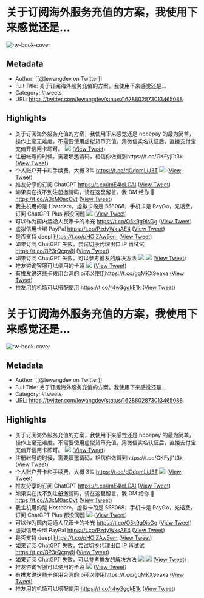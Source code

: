 # 关于订阅海外服务充值的方案，我使用下来感觉还是...

![rw-book-cover](https://pbs.twimg.com/profile_images/1616263270129881092/E9_NYFyw.jpg)

## Metadata
- Author: [[@lewangdev on Twitter]]
- Full Title: 关于订阅海外服务充值的方案，我使用下来感觉还是...
- Category: #tweets
- URL: https://twitter.com/lewangdev/status/1628802873013465088

## Highlights
- 关于订阅海外服务充值的方案，我使用下来感觉还是 nobepay 的最为简单，操作上毫无难度，不需要使用虚拟货币充值，用微信实名认证后，直接支付宝充值开信用卡即可。 
  ![](https://pbs.twimg.com/media/FpqpjXhagAAPpyk.jpg) ([View Tweet](https://twitter.com/lewangdev/status/1628802873013465088))
- 注册帐号的时候，需要填邀请码，相信你做得到https://t.co/GKFyjl1t3k ([View Tweet](https://twitter.com/lewangdev/status/1628948043486879746))
- 个人账户开卡和手续费，大概 3% https://t.co/dGdpmLiJ3T 
  ![](https://pbs.twimg.com/media/Fpswr_uakAAXqmK.jpg) ([View Tweet](https://twitter.com/lewangdev/status/1628949344132153345))
- 推友分享的订阅 ChatGPT
  https://t.co/imE4lcLCAI ([View Tweet](https://twitter.com/lewangdev/status/1628968042024808454))
- 如果实在找不到注册邀请码，请在这里留言，我 DM 给你 🤟https://t.co/A3xM0acOvt ([View Tweet](https://twitter.com/lewangdev/status/1629065078036365316))
- 我主机用的是 Hostdare，虚拟卡段是 558068，手机卡是 PayGo，充话费，订阅 ChatGPT Plus 都没问题 
  ![](https://pbs.twimg.com/media/FpvSVFTagAIVdcl.png) ([View Tweet](https://twitter.com/lewangdev/status/1629126988685529088))
- 可以作为国内运通人民币卡的补充 https://t.co/O5k9g9isGg ([View Tweet](https://twitter.com/lewangdev/status/1629436661498269696))
- 虚拟信用卡绑 PayPal https://t.co/PzdyWksAE4 ([View Tweet](https://twitter.com/lewangdev/status/1629437023076618240))
- 是否支持 deepl
  https://t.co/pHOiZAw5em ([View Tweet](https://twitter.com/lewangdev/status/1629501002356523015))
- 如果订阅 ChatGPT 失败，尝试切换代理出口 IP 再试试 https://t.co/BP3rQcpy8l ([View Tweet](https://twitter.com/lewangdev/status/1629669781434691585))
- 如果订阅 ChatGPT 失败，可以参考推友的解决方法 
  ![](https://pbs.twimg.com/media/FqLiCj2WIAcRRBw.jpg) 
  ![](https://pbs.twimg.com/media/FqLiCj1WAAAjr6f.png) ([View Tweet](https://twitter.com/lewangdev/status/1631114658353487872))
- 推友咨询客服可以使用的卡段 
  ![](https://pbs.twimg.com/media/FqMGs1tagAAVQW1.jpg) ([View Tweet](https://twitter.com/lewangdev/status/1631155058984505345))
- 有推友说这些卡段用台湾的ip可以使用https://t.co/gqMKX9eaxa ([View Tweet](https://twitter.com/lewangdev/status/1633731071501295619))
- 推友用的机场可以搭配使用 https://t.co/r4w3ggkE1k ([View Tweet](https://twitter.com/lewangdev/status/1634182750784872448))
# 关于订阅海外服务充值的方案，我使用下来感觉还是...

![rw-book-cover](https://pbs.twimg.com/profile_images/1616263270129881092/E9_NYFyw.jpg)

## Metadata
- Author: [[@lewangdev on Twitter]]
- Full Title: 关于订阅海外服务充值的方案，我使用下来感觉还是...
- Category: #tweets
- URL: https://twitter.com/lewangdev/status/1628802873013465088

## Highlights
- 关于订阅海外服务充值的方案，我使用下来感觉还是 nobepay 的最为简单，操作上毫无难度，不需要使用虚拟货币充值，用微信实名认证后，直接支付宝充值开信用卡即可。 
  ![](https://pbs.twimg.com/media/FpqpjXhagAAPpyk.jpg) ([View Tweet](https://twitter.com/lewangdev/status/1628802873013465088))
- 注册帐号的时候，需要填邀请码，相信你做得到https://t.co/GKFyjl1t3k ([View Tweet](https://twitter.com/lewangdev/status/1628948043486879746))
- 个人账户开卡和手续费，大概 3% https://t.co/dGdpmLiJ3T 
  ![](https://pbs.twimg.com/media/Fpswr_uakAAXqmK.jpg) ([View Tweet](https://twitter.com/lewangdev/status/1628949344132153345))
- 推友分享的订阅 ChatGPT
  https://t.co/imE4lcLCAI ([View Tweet](https://twitter.com/lewangdev/status/1628968042024808454))
- 如果实在找不到注册邀请码，请在这里留言，我 DM 给你 🤟https://t.co/A3xM0acOvt ([View Tweet](https://twitter.com/lewangdev/status/1629065078036365316))
- 我主机用的是 Hostdare，虚拟卡段是 558068，手机卡是 PayGo，充话费，订阅 ChatGPT Plus 都没问题 
  ![](https://pbs.twimg.com/media/FpvSVFTagAIVdcl.png) ([View Tweet](https://twitter.com/lewangdev/status/1629126988685529088))
- 可以作为国内运通人民币卡的补充 https://t.co/O5k9g9isGg ([View Tweet](https://twitter.com/lewangdev/status/1629436661498269696))
- 虚拟信用卡绑 PayPal https://t.co/PzdyWksAE4 ([View Tweet](https://twitter.com/lewangdev/status/1629437023076618240))
- 是否支持 deepl
  https://t.co/pHOiZAw5em ([View Tweet](https://twitter.com/lewangdev/status/1629501002356523015))
- 如果订阅 ChatGPT 失败，尝试切换代理出口 IP 再试试 https://t.co/BP3rQcpy8l ([View Tweet](https://twitter.com/lewangdev/status/1629669781434691585))
- 如果订阅 ChatGPT 失败，可以参考推友的解决方法 
  ![](https://pbs.twimg.com/media/FqLiCj2WIAcRRBw.jpg) 
  ![](https://pbs.twimg.com/media/FqLiCj1WAAAjr6f.png) ([View Tweet](https://twitter.com/lewangdev/status/1631114658353487872))
- 推友咨询客服可以使用的卡段 
  ![](https://pbs.twimg.com/media/FqMGs1tagAAVQW1.jpg) ([View Tweet](https://twitter.com/lewangdev/status/1631155058984505345))
- 有推友说这些卡段用台湾的ip可以使用https://t.co/gqMKX9eaxa ([View Tweet](https://twitter.com/lewangdev/status/1633731071501295619))
- 推友用的机场可以搭配使用 https://t.co/r4w3ggkE1k ([View Tweet](https://twitter.com/lewangdev/status/1634182750784872448))
